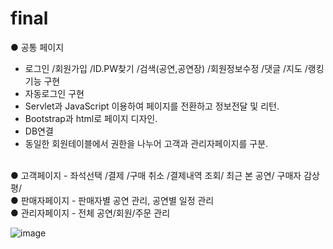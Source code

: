 # final

● 공통 페이지 
   - 로그인 /회원가입 /ID.PW찾기 /검색(공연,공연장) /회원정보수정 /댓글
     /지도 /랭킹 기능 구현
   - 자동로그인 구현
   - Servlet과 JavaScript 이용하여 페이지를 전환하고 정보전달 및 리턴.
   - Bootstrap과 html로 페이지 디자인.
   - DB연결
   - 동일한 회원테이블에서 권한을 나누어 고객과 관리자페이지를 구분.
   <br/>
● 고객페이지 - 좌석선택 /결제 /구매 취소 /결제내역 조회/ 최근 본 공연/
                구매자 감상평/ 
                 <br/>
● 판매자페이지 - 판매자별 공연 관리, 공연별 일정 관리 <br/>
● 관리자페이지 - 전체 공연/회원/주문 관리 <br/>

![image](https://user-images.githubusercontent.com/66931819/97657818-2017e280-1aae-11eb-93ca-108405874485.png)

